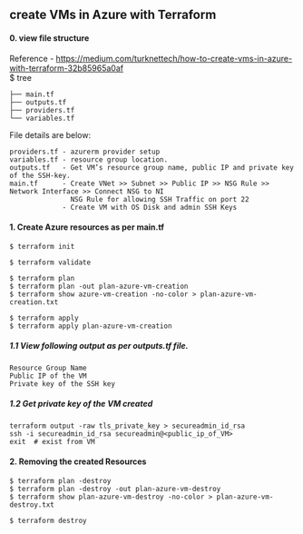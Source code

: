 ## create VMs in Azure with Terraform

#### 0. view file structure
Reference - https://medium.com/turknettech/how-to-create-vms-in-azure-with-terraform-32b85965a0af</br>
$ tree  
```
├── main.tf
├── outputs.tf
├── providers.tf
└── variables.tf
```
File details are below:
```
providers.tf - azurerm provider setup
variables.tf - resource group location.
outputs.tf   - Get VM’s resource group name, public IP and private key of the SSH-key.
main.tf      - Create VNet >> Subnet >> Public IP >> NSG Rule >> Network Interface >> Connect NSG to NI 
               NSG Rule for allowing SSH Traffic on port 22 
             - Create VM with OS Disk and admin SSH Keys
```
#### 1. Create Azure resources as per main.tf 
```
$ terraform init

$ terraform validate 

$ terraform plan
$ terraform plan -out plan-azure-vm-creation
$ terraform show azure-vm-creation -no-color > plan-azure-vm-creation.txt

$ terraform apply
$ terraform apply plan-azure-vm-creation
```
##### 1.1 View following output as per outputs.tf file.
```
Resource Group Name
Public IP of the VM
Private key of the SSH key
```
##### 1.2 Get private key of the VM created 
```
terraform output -raw tls_private_key > secureadmin_id_rsa
ssh -i secureadmin_id_rsa secureadmin@<public_ip_of_VM>
exit  # exist from VM
```
#### 2. Removing the created Resources
```
$ terraform plan -destroy
$ terraform plan -destroy -out plan-azure-vm-destroy
$ terraform show plan-azure-vm-destroy -no-color > plan-azure-vm-destroy.txt

$ terraform destroy 
```
